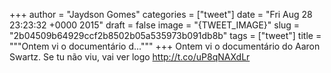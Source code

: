 
+++
author = "Jaydson Gomes"
categories = ["tweet"]
date = "Fri Aug 28 23:23:32 +0000 2015"
draft = false
image = "{TWEET_IMAGE}"
slug = "2b04509b64929ccf2b8502b05a535973b091db8b"
tags = ["tweet"]
title = """Ontem vi o documentário d..."""
+++
Ontem vi o documentário do Aaron Swartz. Se tu não viu, vai ver logo http://t.co/uP8qNAXdLr
